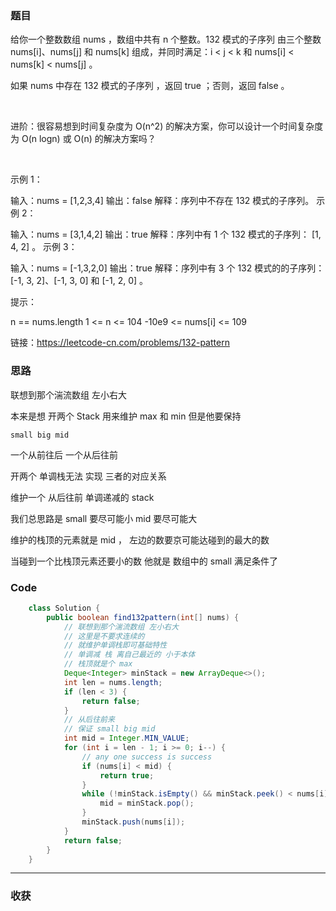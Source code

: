 ### 题目

给你一个整数数组 nums ，数组中共有 n 个整数。132 模式的子序列 由三个整数 nums[i]、nums[j] 和 nums[k] 组成，并同时满足：i < j < k 和 nums[i] < nums[k] < nums[j] 。

如果 nums 中存在 132 模式的子序列 ，返回 true ；否则，返回 false 。

 

进阶：很容易想到时间复杂度为 O(n^2) 的解决方案，你可以设计一个时间复杂度为 O(n logn) 或 O(n) 的解决方案吗？

 

示例 1：

输入：nums = [1,2,3,4]
输出：false
解释：序列中不存在 132 模式的子序列。
示例 2：

输入：nums = [3,1,4,2]
输出：true
解释：序列中有 1 个 132 模式的子序列： [1, 4, 2] 。
示例 3：

输入：nums = [-1,3,2,0]
输出：true
解释：序列中有 3 个 132 模式的的子序列：[-1, 3, 2]、[-1, 3, 0] 和 [-1, 2, 0] 。
 

提示：

n == nums.length
1 <= n <= 104
-10e9 <= nums[i] <= 109

链接：https://leetcode-cn.com/problems/132-pattern

### 思路

联想到那个湍流数组 左小右大

本来是想 开两个 Stack 用来维护 max 和 min 但是他要保持

    small big mid

一个从前往后 一个从后往前

开两个 单调栈无法 实现 三者的对应关系

维护一个 从后往前 单调递减的 stack

我们总思路是 small 要尽可能小 mid 要尽可能大

维护的栈顶的元素就是 mid ， 左边的数要京可能达碰到的最大的数 

当碰到一个比栈顶元素还要小的数 他就是 数组中的 small 满足条件了 

### Code
```java
    class Solution {
        public boolean find132pattern(int[] nums) {
            // 联想到那个湍流数组 左小右大
            // 这里是不要求连续的
            // 就维护单调栈即可基础特性
            // 单调减 栈 离自己最近的 小于本体 
            // 栈顶就是个 max
            Deque<Integer> minStack = new ArrayDeque<>();
            int len = nums.length;
            if (len < 3) {
                return false;
            }
            // 从后往前来
            // 保证 small big mid
            int mid = Integer.MIN_VALUE;
            for (int i = len - 1; i >= 0; i--) {
                // any one success is success
                if (nums[i] < mid) {
                    return true;
                }
                while (!minStack.isEmpty() && minStack.peek() < nums[i]) {
                    mid = minStack.pop();
                }
                minStack.push(nums[i]);
            }
            return false;
        }
    }
```
*** 
### 收获
